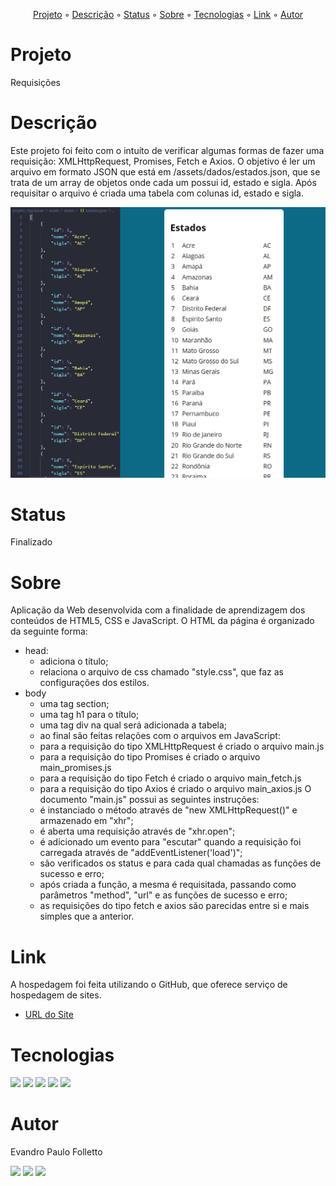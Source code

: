 <p align="center">
  <a href="#Projeto">Projeto</a> ◦ 
  <a href="#Descrição">Descrição</a> ◦ 
  <a href="#Status">Status</a> ◦ 
  <a href="#Sobre">Sobre</a> ◦ 
  <a href="#Tecnologias">Tecnologias</a> ◦ 
  <a href="#Link">Link</a> ◦ 
  <a href="#Autor">Autor</a>
</p>

# Projeto
Requisições

# Descrição
Este projeto foi feito com o intuíto de verificar algumas formas de fazer uma requisição: XMLHttpRequest, Promises, Fetch e Axios. O objetivo é ler
um arquivo em formato JSON que está em /assets/dados/estados.json, que se trata de um array de objetos onde cada um possui id, estado e sigla. Após
requisitar o arquivo é criada uma tabela com colunas id, estado e sigla.
<div>
  <img src="assets/img/exemplo.png" alt="Estados.">
</div>

# Status
Finalizado

# Sobre
Aplicação da Web desenvolvida com a finalidade de aprendizagem dos conteúdos de HTML5, CSS e JavaScript. 
O HTML da página é organizado da seguinte forma:
- head:
    - adiciona o título;
    - relaciona o arquivo de css chamado "style.css", que faz as configurações dos estilos.
- body
    - uma tag section;  
    - uma tag h1 para o título;  
    - uma tag div na qual será adicionada a tabela;  
    - ao final são feitas relações com o arquivos em JavaScript:
    - para a requisição do tipo XMLHttpRequest é criado o arquivo main.js
    - para a requisição do tipo Promises é criado o arquivo main_promises.js
    - para a requisição do tipo Fetch é criado o arquivo main_fetch.js
    - para a requisição do tipo Axios é criado o arquivo main_axios.js
O documento "main.js" possui as seguintes instruções:  
    - é instanciado o método através de "new XMLHttpRequest()" e armazenado em "xhr";  
    - é aberta uma requisição através de "xhr.open";  
    - é adicionado um evento para "escutar" quando a requisição foi carregada através de "addEventListener('load')";  
    - são verificados os status e para cada qual chamadas as funções de sucesso e erro;  
    - após criada a função, a mesma é requisitada, passando como parâmetros "method", "url" e as funções de sucesso e erro;  
    - as requisições do tipo fetch e axios são parecidas entre si e mais simples que a anterior.

# Link
A hospedagem foi feita utilizando o GitHub, que oferece serviço de hospedagem de sites.
- [URL do Site](https://epfolletto.github.io/requisicao/)

# Tecnologias
<div>
<img src="https://img.shields.io/badge/HTML5-E34F26?style=for-the-badge&logo=html5&logoColor=white">  
<img src="https://img.shields.io/badge/CSS-239120?&style=for-the-badge&logo=css3&logoColor=white">
<img src="https://img.shields.io/badge/JavaScript-F7DF1E?style=for-the-badge&logo=javascript&logoColor=black">
<img src="https://img.shields.io/badge/Visual_Studio_Code-0078D4?style=for-the-badge&logo=visual%20studio%20code&logoColor=white">
<img src="https://img.shields.io/badge/GitHub-100000?style=for-the-badge&logo=github&logoColor=white">
</div>

# Autor
Evandro Paulo Folletto
<div>
  <a href="https://github.com/epfolletto" target="_blank"><img src="https://img.shields.io/badge/GitHub-100000?style=for-the-badge&logo=github&logoColor=white" target="_blank"></a>
  <a href="https://www.linkedin.com/in/evandrofolletto/" target="_blank"><img src="https://img.shields.io/badge/LinkedIn-0077B5?style=for-the-badge&logo=linkedin&logoColor=white" target="_blank"></a>
  <a href="https://www.youtube.com/evandropaulofolletto" target="_blank"><img src="https://img.shields.io/badge/YouTube-FF0000?style=for-the-badge&logo=youtube&logoColor=white" target="_blank"></a>
</div>
